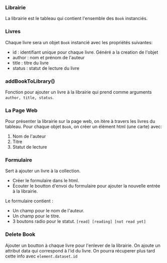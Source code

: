 ### Librairie

La librairie est le tableau qui contient l'ensemble des `Book` instanciés.

### Livres

Chaque livre sera un objet `Book` instancié avec les propriétés suivantes:

- id : identifiant unique pour chaque livre. Généré a la creation de l'objet
- author : nom et prénom de l'auteur
- title : titre du livre
- status : statut de lecture du livre

### addBookToLibrary()

Fonction pour ajouter un livre à la librairie qui prend comme arguments
`author, title, status`.

### La Page Web

Pour présenter la librairie sur la page web, on itère à travers les livres du
tableau. Pour chaque objet `Book`, on créer un élément html (une carte) avec:

1. Nom de l'auteur
2. Titre
3. Statut de lecture

### Formulaire

Sert à ajouter un livre à la collection.

- Créer le formulaire dans le html.
- Écouter le boutton d'envoi du formulaire pour ajouter la nouvelle entrée à la
  librairie.

Le formulaire contient :

- Un champ pour le nom de l'auteur.
- Un champ pour le titre.
- 3 boutons radio pour le statut. `[read] [reading] [not read yet]`

### Delete Book

Ajouter un boutton à chaque livre pour l'enlever de la librairie. On ajoute un
attribut data qui correspond à l'id du livre. On pourra récuperer plus tard
cette info avec `element.dataset.id`
